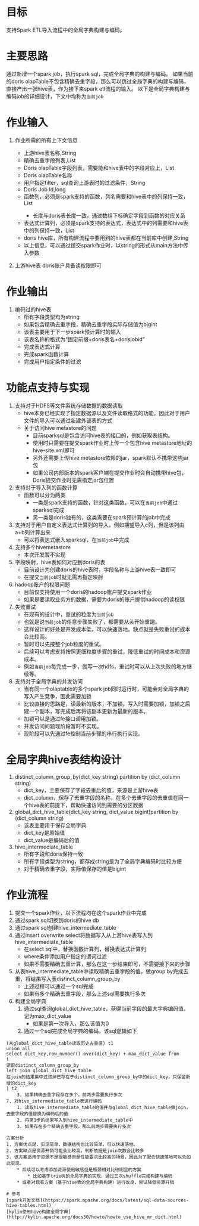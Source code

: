 # 目标
支持Spark ETL导入流程中的全局字典构建与编码。

# 主要思路
通过新增一个spark job，执行spark sql，完成全局字典的构建与编码。
如果当前的doris olapTable不包含精确去重字段，那么可以跳过全局字典的构建与编码，直接产出一张hive表，作为接下来spark etl流程的输入。
以下是全局字典构建与编码job的详细设计，下文中均称为```当前job```

# 作业输入
1. 作业所需的所有上下文信息
	* 上游hive表名称,String
	* 精确去重字段列表,List<String>
	* Doris olapTable字段列表，需要能和hive表中的字段对应上，List<String>
	* Doris olapTable名称
	* 用户指定filter，sql查询上游表时的过滤条件，String
	* Doris Job Id,long
	* 函数列，必须是spark支持的函数，列名需要和hive表中的列保持一致，List<String>
		* 长度与doris表长度一致，通过数组下标确定字段到函数的对应关系
	* 表达式计算列，必须是spark支持的表达式，表达式中的列需要和hive表中的列保持一致，List<String>
	* doris hive库，所有构建流程中要用到的hive表都在当前库中创建,String
	* 以上信息，可以通过提交spark作业时，以string的形式从main方法中传入参数

2. 上游hive表
	doris账户具备读权限即可

# 作业输出
1. 编码过的hive表
	* 所有字段类型均为string
	* 如果包含精确去重字段，精确去重字段实际存储值为bigint
	* 该表主要用于下一步spark预计算时的输入
	* 该表名称的格式为“固定前缀+doris表名+dorisjobid”
	* 完成表达式计算
	* 完成spark函数计算
	* 完成用户指定条件的过滤

# 功能点支持与实现
1. 支持对于HDFS等文件系统存储数据的数据读取
	* hive本身已经实现了指定数据源以及文件读取格式的功能，因此对于用户文件的导入可以通过新建外部表的方式
	* 关于访问hive metastore的问题
		* 目前sparksql是包含访问hive表的接口的，例如获取表结构。
		* 使用时只需要在提交spark作业时上传一个包含hive metastore地址的hive-site.xml即可
		* 另外还需要上传hive metastore依赖的jar，spark默认不携带这些jar包
		* 如果公司内部版本的spark客户端在提交作业时会自动携带hive包，Doris提交作业时无需指定jar包位置
2. 支持对于导入列的函数计算
	* 函数可以分为两类
		* 一类是spark支持的函数，针对这类函数，可以在```当前job```中通过sparksql完成
		* 另一类是doris独有的，这类需要在spark预计算的job中完成
3. 支持对于用户自定义表达式计算列的导入，例如期望导入c列，但是该列由a+b列计算出来
	* 可以将表达式嵌入sparksql，在```当前job```中完成
4. 支持多个hivemetastore
	* 本次开发暂不实现
5. 字段映射，hive表如何对应到doris的表
	* 目前设计为创建doris的hive表时，字段名称与上游hive表一致即可
	* 在提交```当前job```时就无需再指定映射
6. hadoop账户的权限问题
	* 目前仅支持使用一个doris的hadoop账户提交spark作业
	* 如果是要读取业务方的数据，需要为doris的账户提供hadoop的读权限
7. 失败重试
	* 在现有的设计中，重试的粒度为```当前job```
	* 也就是说```当前job```的任意步骤失败了，都需要从头开始重跑。
	* 这样设计的好处是开发成本低，可以快速落地。缺点就是失败重试的成本会比较高。
	* 暂时可以先按整个job粒度的重试。
	* 后续可以考虑支持按照更细粒度步骤的重试，降低重试的时间成本和资源成本。
	* 例如```当前job```每完成一步，就写一次hdfs，重试时可以从上次失败的地方继续等。
8. 支持对于全局字典的并发访问
	* 当有同一个olaptable的多个spark job同时运行时，可能会对全局字典的写入产生竞争，因此需要加锁
	* 比较直接的思路是，读最新的版本，不加锁。写入时需要加锁，加锁之后建一个副本，写完成后再将该副本更新为最新的版本。
	* 加锁可以是通过fe接口调用加锁。
	* 并发访问问题现阶段暂时不实现。
	* 现阶段可以先通过fe控制当前步骤的串行执行实现。

# 全局字典hive表结构设计
1. distinct_column_group_by(dict_key string) partition by (dict_column string)
	* dict_key，主要保存了字段去重后的值，来源是上游hive表
	* dict_column，保存了去重字段的名称，在多个去重字段的去重值在同一个hive表的前提下，帮助快速访问到需要的分区数据
2. global_dict_hive_table(dict_key string, dict_value bigint)partition by (dict_column string)
	* 该表主要用于保存全局字典
	* dict_key是原始值
	* dict_value是编码后的值
3. hive_intermediate_table
	* 所有字段和doris保持一致
	* 所有字段类型为string，都存成string是为了全局字典编码时比较方便
	* 对于精确去重字段，实际值保存的值是bigint

# 作业流程
1. 提交一个spark作业，以下流程均在这个spark作业中完成
2. 通过spark sql切换到doris的hive db
3. 通过spark sql创建hive_intermediate_table
4. 通过insert overwrite select将数据写入从上游hive表写入到hive_intermediate_table
	* 在select sql中，替换函数计算列，替换表达式计算列
	* where条件添加用户指定的谓词过滤
	* 如果不需要精确去重计算，那么在这一步结束即可，不需要接下来的步骤
5. 从表hive_intermediate_table中读取精确去重字段的值，做group by完成去重，将结果写入表distinct_column_group_by
	* 上述过程可以通过一个sql完成
	* 如果有多个精确去重字段，那么上述sql需要执行多次
6. 构建全局字典
	1. 通过sql查询global_dict_hive_table，获得当前字段的最大字典编码值，记为max_dict_value
		* 如果是第一次导入，那么该值为0
	2. 通过一个sql完成全局字典的编码，该sql逻辑如下
``` insert global_dict_hive_table select
(从global_dict_hive_table读取历史去重值) t1
union all
select dict_key,row_number() over(dict_key) + max_dict_value from
(
读取distinct_column_group_by
left join global_dict_hive_table
在join的结果集中过滤掉已存在于distinct_column_group_by中的dict_key，只保留新增的dict_key
) t2 ```
	3. 如果精确去重字段存在多个，前两步需要执行多次
7. 对hive_intermediate_table表进行编码
	1. 读取hive_intermediate_table的值并与global_dict_hive_table做join，去重字段的值替换为编码后的值
	2. 将第1步的结果写入到hive_intermediate_table中
	3. 如果存在多个精确去重字段，那么前两步需要执行多次

方案分析
1. 方案优点是，实现简单，数据结构也比较简单，可以快速落地。
2. 方案缺点是资源开销可能会比较高，判断依据是join次数会比较多
3. 该方案适用于资源不是很敏感但是性能要求比较高的场景，因此为了配合快速落地可以先如此实现。
	* 后续可以考虑添加资源使用敏感但是瓶颈相对比较明显的方案
		* 比如基于trie树的全局字典的实现，通过三次shuffle完成构建与编码
	* 或者对现有方案（基于hive表的全局字典构建）进行改良，尝试降低资源开销

# 参考
[spark开发文档](https://spark.apache.org/docs/latest/sql-data-sources-hive-tables.html)
[kylin使用hive构建全局字典](http://kylin.apache.org/docs30/howto/howto_use_hive_mr_dict.html)
